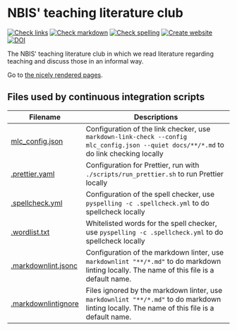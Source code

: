 # NBIS' teaching literature club

<!-- markdownlint-disable MD013 --><!-- Badges cannot be split up over lines, hence will break 80 characters per line -->

[![Check links](https://github.com/NBISweden/teaching_literature_club/actions/workflows/check_links.yaml/badge.svg?branch=main)](https://github.com/NBISweden/teaching_literature_club/actions/workflows/check_links.yaml)
[![Check markdown](https://github.com/NBISweden/teaching_literature_club/actions/workflows/check_markdown.yaml/badge.svg?branch=main)](https://github.com/NBISweden/teaching_literature_club/actions/workflows/check_markdown.yaml)
[![Check spelling](https://github.com/NBISweden/teaching_literature_club/actions/workflows/check_spelling.yaml/badge.svg?branch=main)](https://github.com/NBISweden/teaching_literature_club/actions/workflows/check_spelling.yaml)
[![Create website](https://github.com/NBISweden/teaching_literature_club/actions/workflows/create_website.yaml/badge.svg?branch=main)](https://github.com/NBISweden/teaching_literature_club/actions/workflows/create_website.yaml)
[![DOI](https://zenodo.org/badge/DOI/10.5281/zenodo.14893427.svg)](https://doi.org/10.5281/zenodo.14893427)

<!-- markdownlint-enable MD013 -->

The NBIS' teaching literature club
in which we read literature regarding teaching
and discuss those in an informal way.

Go to [the nicely rendered pages](https://bit.ly/teaching_literature_club).

## Files used by continuous integration scripts

<!-- markdownlint-disable MD013 --><!-- Tables cannot be split up over lines, hence will break 80 characters per line -->

| Filename                                   | Descriptions                                                                                                                                |
| ------------------------------------------ | ------------------------------------------------------------------------------------------------------------------------------------------- |
| [mlc_config.json](mlc_config.json)         | Configuration of the link checker, use `markdown-link-check --config mlc_config.json --quiet docs/**/*.md` to do link checking locally      |
| [.prettier.yaml](.prettier.yaml)           | Configuration for Prettier, run with `./scripts/run_prettier.sh` to run Prettier locally                                                    |
| [.spellcheck.yml](.spellcheck.yml)         | Configuration of the spell checker, use `pyspelling -c .spellcheck.yml` to do spellcheck locally                                            |
| [.wordlist.txt](.wordlist.txt)             | Whitelisted words for the spell checker, use `pyspelling -c .spellcheck.yml` to do spellcheck locally                                       |
| [.markdownlint.jsonc](.markdownlint.jsonc) | Configuration of the markdown linter, use `markdownlint "**/*.md"` to do markdown linting locally. The name of this file is a default name. |
| [.markdownlintignore](.markdownlintignore) | Files ignored by the markdown linter, use `markdownlint "**/*.md"` to do markdown linting locally. The name of this file is a default name. |

<!-- markdownlint-enable MD013 -->
